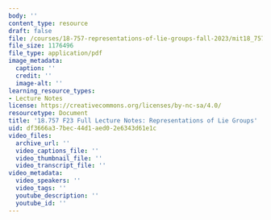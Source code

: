 ```yaml
---
body: ''
content_type: resource
draft: false
file: /courses/18-757-representations-of-lie-groups-fall-2023/mit18_757_f23_lec_full.pdf
file_size: 1176496
file_type: application/pdf
image_metadata:
  caption: ''
  credit: ''
  image-alt: ''
learning_resource_types:
- Lecture Notes
license: https://creativecommons.org/licenses/by-nc-sa/4.0/
resourcetype: Document
title: '18.757 F23 Full Lecture Notes: Representations of Lie Groups'
uid: df3666a3-7bec-44d1-aed0-2e6343d61e1c
video_files:
  archive_url: ''
  video_captions_file: ''
  video_thumbnail_file: ''
  video_transcript_file: ''
video_metadata:
  video_speakers: ''
  video_tags: ''
  youtube_description: ''
  youtube_id: ''
---
```

